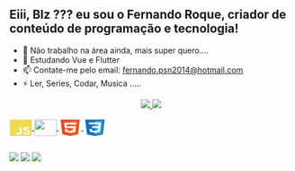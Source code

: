 ## Eiii, Blz ??? eu sou o Fernando Roque, criador de conteúdo de programação e tecnologia!

- 🔭 Não trabalho na área ainda, mais super quero.... </br>
- 🌱 Estudando Vue e Flutter</br>
- 📫 Contate-me pelo email: fernando.psn2014@hotmail.com</br>
- ⚡ Ler, Series, Codar, Musica .....


<div align="center">
  <a href="https://github.com/FerRoque97/FerRoque97">
  <img height="180em" src="https://github-readme-stats.vercel.app/api?username=ferroque97&show_icons=true&theme=outrun&include_all_commits=true&count_private=true"/>
  <img height="180em" src="https://github-readme-stats.vercel.app/api/top-langs/?username=ferroque97&layout=compact&langs_count=7&theme=outrun"/>
</div>
  
  <div style="display: inline_block"><br>
  <img align="center" alt="Rafa-Js" height="30" width="40" src="https://raw.githubusercontent.com/devicons/devicon/master/icons/javascript/javascript-plain.svg">
  <img align="center"  height="30" width="40" src="https://cdn.jsdelivr.net/gh/devicons/devicon/icons/vuejs/vuejs-original.svg" >
  <img align="center" alt="Rafa-HTML" height="30" width="40" src="https://raw.githubusercontent.com/devicons/devicon/master/icons/html5/html5-original.svg">
  <img align="center" alt="Rafa-CSS" height="30" width="40" src="https://raw.githubusercontent.com/devicons/devicon/master/icons/css3/css3-original.svg">
</div>
  
  ##
  
  <div> 
  
  <a href="https://https://www.instagram.com/fer__rock/" target="_blank"><img src="https://img.shields.io/badge/-Instagram-%23E4405F?style=for-the-badge&logo=instagram&logoColor=white" target="_blank"></a>
  <a href = "mailto:fernando.psn2014@hotmail.com"><img src="https://img.shields.io/badge/-Gmail-%23333?style=for-the-badge&logo=gmail&logoColor=white" target="_blank"></a>
  <a href="https://www.linkedin.com/in/fernando-roque-644a65229/" target="_blank"><img src="https://img.shields.io/badge/-LinkedIn-%230077B5?style=for-the-badge&logo=linkedin&logoColor=white" target="_blank"></a> 
 
  
</div>


